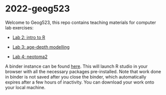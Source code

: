 # 2022-geog523
 
Welcome to Geog523, this repo contains teaching materials for computer lab exercises:

- [Lab 2: intro to R](https://williamspaleolab.github.io/2022-geog523/02-intro-to-R/02_introduction_to_r.html)

- [Lab 3: age-depth modelling](https://williamspaleolab.github.io/2022-geog523/03-age-depth-modelling/03-age-depth-modelling.html)

- [Lab 4: neotoma2](https://williamspaleolab.github.io/2022-geog523/04-neotoma/04-neotoma2_binder/simple_workflow.html)

A binder instance can be found [here](https://mybinder.org/v2/gh/WilliamsPaleoLab/2022-geog523/HEAD?urlpath=rstudio). This will launch R studio in your browser with all the necessary packages pre-installed. Note that work done in binder is not saved after you close the binder, which automatically expires after a few hours of inactivity. You can download your work onto your local machine.
